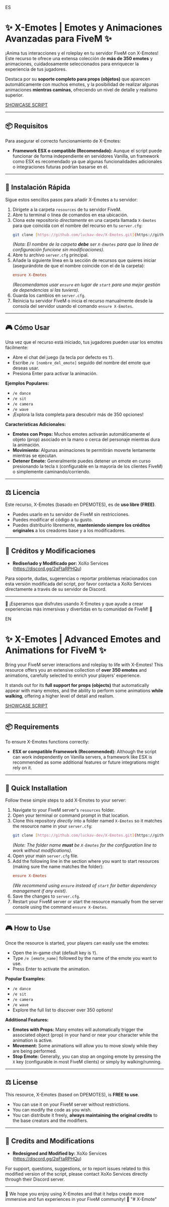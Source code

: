 ES

# ✨ X-Emotes | Emotes y Animaciones Avanzadas para FiveM ✨

¡Anima tus interacciones y el roleplay en tu servidor FiveM con X-Emotes! Este recurso te ofrece una extensa colección de **más de 350 emotes** y animaciones, cuidadosamente seleccionados para enriquecer la experiencia de tus jugadores.

Destaca por su **soporte completo para props (objetos)** que aparecen automáticamente con muchos emotes, y la posibilidad de realizar algunas animaciones **mientras caminas**, ofreciendo un nivel de detalle y realismo superior.

[SHOWCASE SCRIPT](https://www.youtube.com/watch?v=K_IpIFxCJJw)

---

## 📦 Requisitos

Para asegurar el correcto funcionamiento de X-Emotes:

* **Framework ESX o compatible (Recomendado):** Aunque el script puede funcionar de forma independiente en servidores Vanilla, un framework como ESX es recomendado ya que algunas funcionalidades adicionales o integraciones futuras podrían basarse en él.

---

## 🚀 Instalación Rápida

Sigue estos sencillos pasos para añadir X-Emotes a tu servidor:

1.  Dirígete a la carpeta `resources` de tu servidor FiveM.
2.  Abre tu terminal o línea de comandos en esa ubicación.
3.  Clona este repositorio *directamente* en una carpeta llamada `X-Emotes` para que coincida con el nombre del recurso en tu `server.cfg`:
    ```bash
    git clone [https://github.com/luckav-dev/X-Emotes.git](https://github.com/luckav-dev/X-Emotes.git) X-Emotes
    ```
    *(Nota: El nombre de la carpeta **debe** ser `X-Emotes` para que la línea de configuración funcione sin modificaciones).*
4.  Abre tu archivo `server.cfg` principal.
5.  Añade la siguiente línea en la sección de recursos que quieres iniciar (asegurándote de que el nombre coincide con el de la carpeta):
    ```cfg
    ensure X-Emotes
    ```
    *(Recomendamos usar `ensure` en lugar de `start` para una mejor gestión de dependencias si las tuviera).*
6.  Guarda los cambios en `server.cfg`.
7.  Reinicia tu servidor FiveM o inicia el recurso manualmente desde la consola del servidor usando el comando `ensure X-Emotes`.

---

## 🎮 Cómo Usar

Una vez que el recurso está iniciado, tus jugadores pueden usar los emotes fácilmente:

* Abre el chat del juego (la tecla por defecto es `T`).
* Escribe `/e [nombre_del_emote]` seguido del nombre del emote que deseas usar.
* Presiona Enter para activar la animación.

**Ejemplos Populares:**

* `/e dance`
* `/e sit`
* `/e camera`
* `/e wave`
* ¡Explora la lista completa para descubrir más de 350 opciones!

**Características Adicionales:**

* **Emotes con Props:** Muchos emotes activarán automáticamente el objeto (prop) asociado en la mano o cerca del personaje mientras dura la animación.
* **Movimiento:** Algunas animaciones te permitirán moverte lentamente mientras se ejecutan.
* **Detener Emote:** Generalmente puedes detener un emote en curso presionando la tecla `X` (configurable en la mayoría de los clientes FiveM) o simplemente caminando/corriendo.

---

## ⚖️ Licencia

Este recurso, X-Emotes (basado en DPEMOTES), es de **uso libre (FREE)**.

* Puedes usarlo en tu servidor de FiveM sin restricciones.
* Puedes modificar el código a tu gusto.
* Puedes distribuirlo libremente, **manteniendo siempre los créditos originales** a los creadores base y a los modificadores.

---

## 💖 Créditos y Modificaciones

* **Rediseñado y Modificado por:** XoXo Services (https://discord.gg/2qFtaRPHQu)

Para soporte, dudas, sugerencias o reportar problemas relacionados con esta versión modificada del script, por favor contacta a XoXo Services directamente a través de su servidor de Discord.

---

🎉 ¡Esperamos que disfrutes usando X-Emotes y que ayude a crear experiencias más inmersivas y divertidas en tu comunidad de FiveM! 🎉

EN

# ✨ X-Emotes | Advanced Emotes and Animations for FiveM ✨

Bring your FiveM server interactions and roleplay to life with X-Emotes! This resource offers you an extensive collection of **over 350 emotes** and animations, carefully selected to enrich your players' experience.

It stands out for its **full support for props (objects)** that automatically appear with many emotes, and the ability to perform some animations **while walking**, offering a higher level of detail and realism.

[SHOWCASE SCRIPT](https://www.youtube.com/watch?v=K_IpIFxCJJw)


---

## 📦 Requirements

To ensure X-Emotes functions correctly:

* **ESX or compatible Framework (Recommended):** Although the script can work independently on Vanilla servers, a framework like ESX is recommended as some additional features or future integrations might rely on it.

---

## 🚀 Quick Installation

Follow these simple steps to add X-Emotes to your server:

1.  Navigate to your FiveM server's `resources` folder.
2.  Open your terminal or command prompt in that location.
3.  Clone this repository *directly* into a folder named `X-Emotes` so it matches the resource name in your `server.cfg`:
    ```bash
    git clone [https://github.com/luckav-dev/X-Emotes.git](https://github.com/luckav-dev/X-Emotes.git) X-Emotes
    ```
    *(Note: The folder name **must** be `X-Emotes` for the configuration line to work without modifications).*
4.  Open your main `server.cfg` file.
5.  Add the following line in the section where you want to start resources (making sure the name matches the folder):
    ```cfg
    ensure X-Emotes
    ```
    *(We recommend using `ensure` instead of `start` for better dependency management if any exist).*
6.  Save the changes to `server.cfg`.
7.  Restart your FiveM server or start the resource manually from the server console using the command `ensure X-Emotes`.

---

## 🎮 How to Use

Once the resource is started, your players can easily use the emotes:

* Open the in-game chat (default key is `T`).
* Type `/e [emote_name]` followed by the name of the emote you want to use.
* Press Enter to activate the animation.

**Popular Examples:**

* `/e dance`
* `/e sit`
* `/e camera`
* `/e wave`
* Explore the full list to discover over 350 options!

**Additional Features:**

* **Emotes with Props:** Many emotes will automatically trigger the associated object (prop) in your hand or near your character while the animation is active.
* **Movement:** Some animations will allow you to move slowly while they are being performed.
* **Stop Emote:** Generally, you can stop an ongoing emote by pressing the `X` key (configurable in most FiveM clients) or simply by walking/running.

---

## ⚖️ License

This resource, X-Emotes (based on DPEMOTES), is **FREE to use**.

* You can use it on your FiveM server without restrictions.
* You can modify the code as you wish.
* You can distribute it freely, **always maintaining the original credits** to the base creators and the modifiers.

---

## 💖 Credits and Modifications

* **Redesigned and Modified by:** XoXo Services (https://discord.gg/2qFtaRPHQu)

For support, questions, suggestions, or to report issues related to this modified version of the script, please contact XoXo Services directly through their Discord server.

---

🎉 We hope you enjoy using X-Emotes and that it helps create more immersive and fun experiences in your FiveM community! 🎉
"# X-Emote" 
